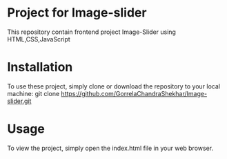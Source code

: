 # Project for Image-slider
This repository contain frontend project Image-Slider using HTML,CSS,JavaScript
# Installation
To use these project, simply clone or download the repository to your local machine:
git clone https://github.com/GorrelaChandraShekhar/Image-slider.git
# Usage
To view the project, simply open the index.html file in your web browser.
